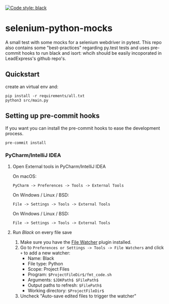 <a href="https://github.com/psf/black"><img alt="Code style: black" src="https://img.shields.io/badge/code%20style-black-000000.svg"></a>

# selenium-python-mocks

A small test with some mocks for a selenium webdriver in pytest. This repo also contains some "best-practices" regarding
py.test tests and uses pre-commit hooks to run black and isort: whcih should be easily incoporated in LeadExpress's github
repo's.

## Quickstart

create an virtual env and:

```shell
pip install -r requirements/all.txt
python3 src/main.py
```

## Setting up pre-commit hooks

If you want you can install the pre-commit hooks to ease the development process.

```shell
pre-commit install
```

### PyCharm/IntelliJ IDEA

1. Open External tools in PyCharm/IntelliJ IDEA

   On macOS:

   `PyCharm -> Preferences -> Tools -> External Tools`

   On Windows / Linux / BSD:

   `File -> Settings -> Tools -> External Tools`

   On Windows / Linux / BSD:

   `File -> Settings -> Tools -> External Tools`

2. Run _Black_ on every file save

   1. Make sure you have the [File Watcher](https://plugins.jetbrains.com/plugin/7177-file-watchers) plugin installed.
   2. Go to `Preferences or Settings -> Tools -> File Watchers` and click `+` to add a new watcher:
      - Name: Black
      - File type: Python
      - Scope: Project Files
      - Program: `$ProjectFileDir$/fmt_code.sh`
      - Arguments: `$JDKPath$ $FilePath$`
      - Output paths to refresh: `$FilePath$`
      - Working directory: `$ProjectFileDir$`
   3. Uncheck "Auto-save edited files to trigger the watcher"
